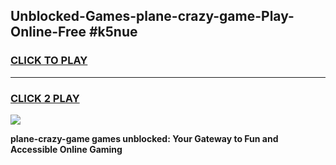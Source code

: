 
## Unblocked-Games-plane-crazy-game-Play-Online-Free #k5nue
<h3>
<a href="https://us.freeplayer.one?title=plane-crazy-game&ref=10M">CLICK TO PLAY</a></h3>
<hr>

<h3>
<a href="https://us.freeplayer.one?title=plane-crazy-game&ref=10M">CLICK 2 PLAY</a>
  
</h3>

<a href="https://us.freeplayer.one?title=plane-crazy-game&ref=10M"><img src="https://clearcache.store/games.png"></a>


**plane-crazy-game games unblocked: Your Gateway to Fun and Accessible Online Gaming**

